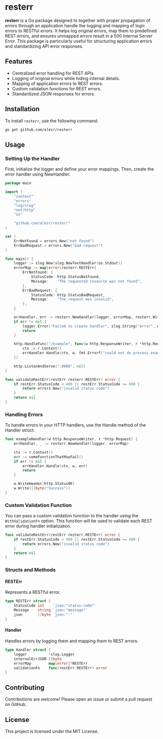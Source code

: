 # resterr

**resterr** is a Go package designed to together with proper propagation of errors through an application handle the logging and mapping of logic errors to RESTful errors. It helps log original errors, map them to predefined REST errors, and ensures unmapped errors result in a 500 Internal Server Error. This package is particularly useful for structuring application errors and standardizing API error responses.

## Features

- Centralized error handling for REST APIs.
- Logging of original errors while hiding internal details.
- Mapping of application errors to REST errors.
- Custom validation functions for REST errors.
- Standardized JSON responses for errors.

## Installation

To install `resterr`, use the following command:

```bash
go get github.com/alesr/resterr
```

## Usage

### Setting Up the Handler

First, initialize the logger and define your error mappings. Then, create the error handler using NewHandler.

```go
package main

import (
	"context"
	"errors"
	"log/slog"
	"net/http"
	"os"

	"github.com/alesr/resterr"
)

var (
	ErrNotFound = errors.New("not found")
	ErrBadRequest = errors.New("bad request")
)

func main() {
	logger := slog.New(slog.NewTextHandler(os.Stdout))
	errorMap := map[error]resterr.RESTErr{
		ErrNotFound: {
			StatusCode: http.StatusNotFound,
			Message:    "The requested resource was not found",
		},
		ErrBadRequest: {
			StatusCode: http.StatusBadRequest,
			Message:    "The request was invalid",
		},
	}

	errHandler, err := resterr.NewHandler(logger, errorMap, resterr.WithValidationFn(validateRestErr))
	if err != nil {
		logger.Error("Failed to create handler", slog.String("error", err.Error()))
		return
	}

	http.HandleFunc("/example", func(w http.ResponseWriter, r *http.Request) {
		ctx := r.Context()
		errHandler.Handle(ctx, w, fmt.Errorf("could not do process example request: %w",ErrNotFound)) // Example usage
	})

	http.ListenAndServe(":8080", nil)
}

func validateRestErr(restErr resterr.RESTErr) error {
	if restErr.StatusCode < 400 || restErr.StatusCode >= 600 {
		return errors.New("invalid status code")
	}
	return nil
}
```

### Handling Errors

To handle errors in your HTTP handlers, use the Handle method of the Handler struct.

```go
func exampleHandler(w http.ResponseWriter, r *http.Request) {
    errHandler, _ := resterr.NewHandler(logger, errorMap)

	ctx := r.Context()
	err := someFunctionThatMayFail()
	if err != nil {
		errHandler.Handle(ctx, w, err)
		return
	}

	w.WriteHeader(http.StatusOK)
	w.Write([]byte("Success"))
}
```

### Custom Validation Function

You can pass a custom validation function to the handler using the `WithValidationFn` option. This function will be used to validate each REST error during handler initialization.

```go
func validateRestErr(restErr resterr.RESTErr) error {
	if restErr.StatusCode < 400 || restErr.StatusCode >= 600 {
		return errors.New("invalid status code")
	}
	return nil
}
```

### Structs and Methods

#### RESTErr

Represents a RESTful error.

```go
type RESTErr struct {
	StatusCode int    `json:"status-code"`
	Message    string `json:"message"`
	json       []byte `json:"-"`
}
```

#### Handler

Handles errors by logging them and mapping them to REST errors.

```go
type Handler struct {
	logger          *slog.Logger
	internalErrJSON []byte
	errorMap        map[error]*RESTErr
	validationFn    func(restErr RESTErr) error
}
```

## Contributing
Contributions are welcome! Please open an issue or submit a pull request on GitHub.

## License
This project is licensed under the MIT License.
